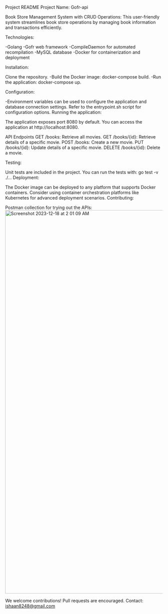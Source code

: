 Project README
Project Name: Gofr-api

Book Store Management System with CRUD Operations:
  This user-friendly system streamlines book store operations by managing book information and transactions efficiently.

Technologies:

-Golang
-Gofr web framework
-CompileDaemon for automated recompilation
-MySQL database
-Docker for containerization and deployment

Installation:

Clone the repository.
-Build the Docker image: docker-compose build.
-Run the application: docker-compose up.

Configuration:

-Environment variables can be used to configure the application and database connection settings.
Refer to the entrypoint.sh script for configuration options.
Running the application:

The application exposes port 8080 by default.
You can access the application at http://localhost:8080.

API Endpoints
  GET /books: Retrieve all movies.
  GET /books/{id}: Retrieve details of a specific movie.
  POST /books: Create a new movie.
  PUT /books/{id}: Update details of a specific movie.
  DELETE /books/{id}: Delete a movie.


Testing:

  Unit tests are included in the project.
  You can run the tests with: go test -v ./...
Deployment:

  The Docker image can be deployed to any platform that supports Docker containers.
  Consider using container orchestration platforms like Kubernetes for advanced deployment scenarios.
  Contributing:


Postman collection for trying out the APIs:
  <img width="1227" alt="Screenshot 2023-12-18 at 2 01 09 AM" src="https://github.com/ishaan5470/gofr-api/assets/124041853/6590cc39-2dbf-40f0-90ac-923ecf47cc61">



















  

We welcome contributions! Pull requests are encouraged.
Contact: ishaan8248@gmail.com




